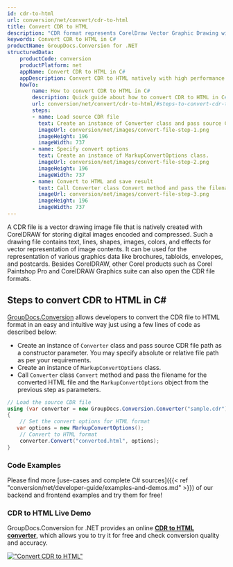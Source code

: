 ```yaml
---
id: cdr-to-html
url: conversion/net/convert/cdr-to-html
title: Convert CDR to HTML
description: "CDR format represents CorelDraw Vector Graphic Drawing with .cdr extension. Learn how to convert CDR to HTML file programmatically in C# language using GroupDocs.Conversion for .NET library."
keywords: Convert CDR to HTML in C#
productName: GroupDocs.Conversion for .NET
structuredData:
    productCode: conversion
    productPlatform: net
    appName: Convert CDR to HTML in C#
    appDescription: Convert CDR to HTML natively with high performance using C# language and server side GroupDocs.Conversion for .NET APIs, without the use of any software like Microsoft or Open Office.
    howTo:
        name: How to convert CDR to HTML in C# 
        description: Quick guide about how to convert CDR to HTML in C# with high performance and accuracy.
        url: conversion/net/convert/cdr-to-html/#steps-to-convert-cdr-to-html-in-c
        steps:
        - name: Load source CDR file 
          text: Create an instance of Converter class and pass source CDR file path as a constructor parameter. You may specify absolute or relative file path as per your requirements. 
          imageUrl: conversion/net/images/convert-file-step-1.png
          imageHeight: 196
          imageWidth: 737
        - name: Specify convert options 
          text: Create an instance of MarkupConvertOptions class.
          imageUrl: conversion/net/images/convert-file-step-2.png
          imageHeight: 196
          imageWidth: 737
        - name: Convert to HTML and save result 
          text: Call Converter class Convert method and pass the filename for the converted HTML file and the MarkupConvertOptions object from the previous step as parameters.
          imageUrl: conversion/net/images/convert-file-step-3.png
          imageHeight: 196
          imageWidth: 737
---
```


A CDR file is a vector drawing image file that is natively created with CorelDRAW for storing digital images encoded and compressed. Such a drawing file contains text, lines, shapes, images, colors, and effects for vector representation of image contents. It can be used for the representation of various graphics data like brochures, tabloids, envelopes, and postcards. Besides CorelDRAW, other Corel products such as Corel Paintshop Pro and CorelDRAW Graphics suite can also open the CDR file formats.

## Steps to convert CDR to HTML in C#

[GroupDocs.Conversion](https://products.groupdocs.com/conversion/net) allows developers to convert the CDR file to HTML format in an easy and intuitive way just using a few lines of code as described below:

* Create an instance of `Converter` class and pass source CDR file path as a constructor parameter. You may specify absolute or relative file path as per your requirements. 
* Create an instance of `MarkupConvertOptions` class.
* Call `Converter` class `Convert` method and pass the filename for the converted HTML file and the `MarkupConvertOptions` object from the previous step as parameters.

```csharp
// Load the source CDR file
using (var converter = new GroupDocs.Conversion.Converter("sample.cdr"))
{
    // Set the convert options for HTML format
   var options = new MarkupConvertOptions();
    // Convert to HTML format
    converter.Convert("converted.html", options);
}
```

### Code Examples

Please find more [use-cases and complete C# sources]({{< ref "conversion/net/developer-guide/examples-and-demos.md" >}}) of our backend and frontend examples and try them for free!

### CDR to HTML Live Demo

GroupDocs.Conversion for .NET provides an online [**CDR to HTML converter**](https://products.groupdocs.app/conversion/cdr-to-html), which allows you to try it for free and check conversion quality and accuracy.

[!["Convert CDR to HTML"](conversion/net/images/convert-to-html/convert-cdr-to-html.png)](https://products.groupdocs.app/conversion/cdr-to-html)